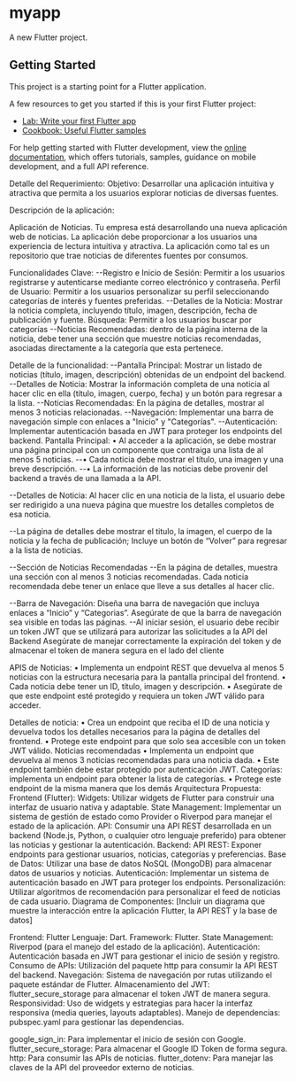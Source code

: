 # myapp

A new Flutter project.

## Getting Started

This project is a starting point for a Flutter application.

A few resources to get you started if this is your first Flutter project:

- [Lab: Write your first Flutter app](https://docs.flutter.dev/get-started/codelab)
- [Cookbook: Useful Flutter samples](https://docs.flutter.dev/cookbook)

For help getting started with Flutter development, view the
[online documentation](https://docs.flutter.dev/), which offers tutorials,
samples, guidance on mobile development, and a full API reference.


Detalle del Requerimiento: 
Objetivo: Desarrollar una aplicación intuitiva y atractiva que permita a los usuarios explorar noticias de diversas fuentes.

Descripción de la aplicación: 

Aplicación de Noticias. Tu empresa está desarrollando una nueva aplicación web de noticias. La aplicación debe proporcionar a los usuarios una experiencia de lectura intuitiva y atractiva. 
La aplicación como tal es un repositorio que trae noticias de diferentes fuentes por consumos.

Funcionalidades Clave:
--Registro e Inicio de Sesión: Permitir a los usuarios registrarse y autenticarse mediante correo electrónico y contraseña.
Perfil de Usuario: Permitir a los usuarios personalizar su perfil seleccionando categorías de interés y fuentes preferidas.
--Detalles de la Noticia: Mostrar la noticia completa, incluyendo título, imagen, descripción, fecha de publicación y fuente.
Búsqueda: Permitir a los usuarios buscar por categorías 
--Noticias Recomendadas: dentro de la página interna de la noticia, debe tener una sección que muestre noticias recomendadas, asociadas directamente a la categoría que esta pertenece. 

Detalle de la funcionalidad: 
--Pantalla Principal: Mostrar un listado de noticias (título, imagen, descripción) obtenidas de un endpoint del backend.
--Detalles de Noticia: Mostrar la información completa de una noticia al hacer clic en ella (título, imagen, cuerpo, fecha) y un botón para regresar a la lista.
--Noticias Recomendadas: En la página de detalles, mostrar al menos 3 noticias relacionadas.
--Navegación: Implementar una barra de navegación simple con enlaces a "Inicio" y "Categorías".
--Autenticación: Implementar autenticación basada en JWT para proteger los endpoints del backend.
 Pantalla Principal: 
• Al acceder a la aplicación, se debe mostrar una página principal con un componente que contraiga una lista de al menos 5 noticias. 
--• Cada noticia debe mostrar el título, una imagen y una breve descripción.
--• La información de las noticias debe provenir del backend a través de una llamada a la API. 

--Detalles de Noticia: Al hacer clic en una noticia de la lista, el usuario debe ser redirigido a una nueva página que muestre los detalles completos de esa noticia.

--La página de detalles debe mostrar el titulo, la imagen, el cuerpo de la noticia y la fecha de publicación; Incluye un botón de “Volver” para regresar a la lista de noticias. 

--Sección de Noticias Recomendadas
--En la página de detalles, muestra una sección con al menos 3 noticias recomendadas. Cada noticia recomendada debe tener un enlace que lleve a sus detalles al hacer clic. 

--Barra de Navegación: Diseña una barra de navegación que incluya enlaces a “Inicio” y “Categorias”. Asegúrate de que la barra de navegación sea visible en todas las páginas. 
--Al iniciar sesión, el usuario debe recibir un token JWT que se utilizará para autorizar las solicitudes a la API del Backend Asegúrate de manejar correctamente la expiración del token y de almacenar el token de manera segura en el lado del cliente 

APIS  de Noticias: 
• Implementa un endpoint REST que devuelva al menos 5 noticias con la estructura necesaria para la pantalla principal del frontend.
 • Cada noticia debe tener un ID, título, imagen y descripción. 
• Asegúrate de que este endpoint esté protegido y requiera un token JWT válido para acceder. 

Detalles de noticia: 
• Crea un endpoint que reciba el ID de una noticia y devuelva todos los detalles necesarios para la página de detalles del frontend.
 • Protege este endpoint para que solo sea accesible con un token JWT válido. 
Noticias recomendadas 
• Implementa un endpoint que devuelva al menos 3 noticias recomendadas para una noticia dada.
 • Este endpoint también debe estar protegido por autenticación JWT.
 Categorías: implementa un endpoint para obtener la lista de categorías. 
• Protege este endpoint de la misma manera que los demás
Arquitectura Propuesta:
Frontend (Flutter):
Widgets: Utilizar widgets de Flutter para construir una interfaz de usuario nativa y adaptable.
State Management: Implementar un sistema de gestión de estado como Provider o Riverpod para manejar el estado de la aplicación.
API: Consumir una API REST desarrollada en un backend (Node.js, Python, o cualquier otro lenguaje preferido) para obtener las noticias y gestionar la autenticación.
Backend:
API REST: Exponer endpoints para gestionar usuarios, noticias, categorías y preferencias.
Base de Datos: Utilizar una base de datos NoSQL (MongoDB) para almacenar datos de usuarios y noticias.
Autenticación: Implementar un sistema de autenticación basado en JWT para proteger los endpoints.
Personalización: Utilizar algoritmos de recomendación para personalizar el feed de noticias de cada usuario.
Diagrama de Componentes:
[Incluir un diagrama que muestre la interacción entre la aplicación Flutter, la API REST y la base de datos]

Frontend: Flutter
Lenguaje: Dart.
Framework: Flutter.
State Management: Riverpod (para el manejo del estado de la aplicación).
Autenticación: Autenticación basada en JWT para gestionar el inicio de sesión y registro.
Consumo de APIs: Utilización del paquete http para consumir la API REST del backend.
Navegación: Sistema de navegación por rutas utilizando el paquete estándar de Flutter.
Almacenamiento del JWT: flutter_secure_storage para almacenar el token JWT de manera segura.
Responsividad: Uso de widgets y estrategias para hacer la interfaz responsiva (media queries, layouts adaptables).
Manejo de dependencias: pubspec.yaml para gestionar las dependencias.

google_sign_in: Para implementar el inicio de sesión con Google.
flutter_secure_storage: Para almacenar el Google ID Token de forma segura.
http: Para consumir las APIs de noticias.
flutter_dotenv: Para manejar las claves de la API del proveedor externo de noticias.